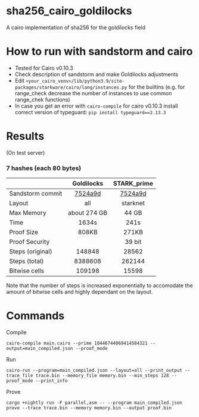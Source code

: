 # sha256_cairo_goldilocks
A cairo implementation of sha256 for the goldilocks field

# How to run with sandstorm and cairo
- Tested for Cairo v0.10.3
- Check description of sandstorm and make Goldilocks adjustments
- Edit `<your_cairo_venv>/lib/python3.9/site-packages/starkware/cairo/lang/instances.py` for the builtins (e.g. for range_check decrease the number of instances to use common range_chek functions)
- In case you get an error with `cairo-compile` for cairo v0.10.3 install correct version of typeguard: `pip install typeguard==2.13.3`

# Results
(On test server)
### 7 hashes (each 80 bytes)
|                   | Goldilocks    | STARK_prime  | 
|-------------------|:-------------:|:------------:|
| Sandstorm commit  | [7524a9d](https://github.com/andrewmilson/sandstorm-mirror/commit/7524a9dcdbf082bceaa6f4f319b7876bab21ca60)| [7524a9d](https://github.com/andrewmilson/sandstorm-mirror/commit/7524a9dcdbf082bceaa6f4f319b7876bab21ca60) |
| Layout            | all           | starknet     |
| Max Memory        | about 274 GB  | 44 GB        | 
| Time              |    1634s      | 241s         | 
| Proof Size        | 808KB         | 271KB        | 
| Proof Security    |               | 39 bit       |
| Steps (original)  | 148848        | 28562        | 
| Steps (total)     | 8388608       | 262144       | 
| Bitwise cells     | 109198        | 15598        | 

Note that the number of steps is increased exponentially to accomodate the amount of bitwise cells and highly dependant on the layout.

# Commands
Compile

```cairo-compile main.cairo --prime 18446744069414584321 --output=main_compiled.json --proof_mode```

Run

```cairo-run --program=main_compiled.json --layout=all --print_output --trace_file trace.bin --memory_file memory.bin --min_steps 128 --proof_mode --print_info```

Prove

```cargo +nightly run -F parallel,asm -- --program main_compiled.json prove --trace trace.bin --memory memory.bin --output proof.bin```



